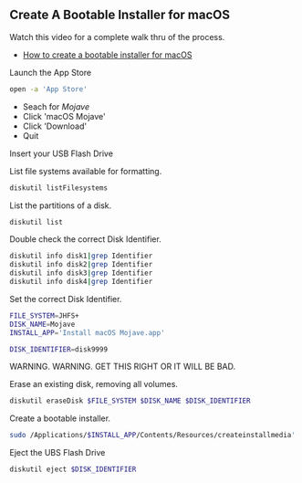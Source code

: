 
## Create A Bootable Installer for macOS

Watch this video for a complete walk thru of the process.

* [How to create a bootable installer for macOS](https://support.apple.com/en-us/HT201372)

Launch the App Store

```bash
open -a 'App Store'
```

* Seach for *Mojave*
* Click 'macOS Mojave'
* Click 'Download'
* Quit

Insert your USB Flash Drive

List file systems available for formatting.

```bash
diskutil listFilesystems
```

List the partitions of a disk.

```bash
diskutil list
```

Double check the correct Disk Identifier.

```bash
diskutil info disk1|grep Identifier
diskutil info disk2|grep Identifier
diskutil info disk3|grep Identifier
diskutil info disk4|grep Identifier
```

Set the correct Disk Identifier.

```bash
FILE_SYSTEM=JHFS+
DISK_NAME=Mojave
INSTALL_APP='Install macOS Mojave.app'

DISK_IDENTIFIER=disk9999
```

WARNING. WARNING.  GET THIS RIGHT OR IT WILL BE BAD.

Erase an existing disk, removing all volumes.

```bash
diskutil eraseDisk $FILE_SYSTEM $DISK_NAME $DISK_IDENTIFIER
```

Create a bootable installer.

```bash
sudo /Applications/$INSTALL_APP/Contents/Resources/createinstallmedia' --volume /Volumes/$DISK_NAME
```

Eject the UBS Flash Drive

```bash
diskutil eject $DISK_IDENTIFIER
```
